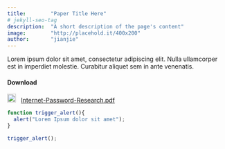 ```yaml
---
title:        "Paper Title Here"
# jekyll-seo-tag
description:  "A short description of the page's content"
image:        "http://placehold.it/400x200"
author:       "jianjie"
---
```


<p class="lead">Lorem ipsum dolor sit amet, consectetur adipiscing elit. Nulla ullamcorper est in imperdiet molestie. Curabitur aliquet sem in ante venenatis.</p>


<h4>Download</h4>

<img src="{{ site.baseurl }}/img/file-pdf@2x.png" style="width:20px; display:inline; margin:0">&nbsp;&nbsp;
<a style="white-space: normal;
  text-decoration: underline;
  " href="{{ site.baseurl }}/papers/Internet-Password-Research.pdf">
  Internet-Password-Research.pdf</a>


``` javascript
function trigger_alert(){
  alert("Lorem Ipsum dolor sit amet");
}

trigger_alert();
```

